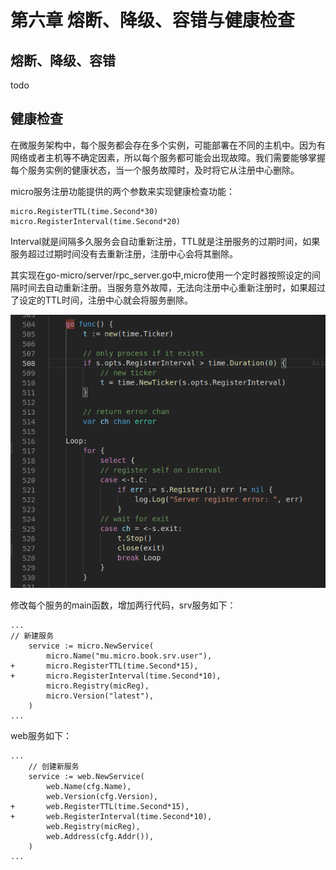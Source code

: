 # 第六章 熔断、降级、容错与健康检查

## 熔断、降级、容错
todo

## 健康检查
在微服务架构中，每个服务都会存在多个实例，可能部署在不同的主机中。因为有网络或者主机等不确定因素，所以每个服务都可能会出现故障。我们需要能够掌握每个服务实例的健康状态，当一个服务故障时，及时将它从注册中心删除。

micro服务注册功能提供的两个参数来实现健康检查功能：
```
micro.RegisterTTL(time.Second*30)
micro.RegisterInterval(time.Second*20)
```
Interval就是间隔多久服务会自动重新注册，TTL就是注册服务的过期时间，如果服务超过过期时间没有去重新注册，注册中心会将其删除。

其实现在go-micro/server/rpc_server.go中,micro使用一个定时器按照设定的间隔时间去自动重新注册。当服务意外故障，无法向注册中心重新注册时，如果超过了设定的TTL时间，注册中心就会将服务删除。

![](../docs/part6_register_code.png)

修改每个服务的main函数，增加两行代码，srv服务如下：
```
...
// 新建服务
	service := micro.NewService(
		micro.Name("mu.micro.book.srv.user"),
+		micro.RegisterTTL(time.Second*15),
+		micro.RegisterInterval(time.Second*10),
		micro.Registry(micReg),
		micro.Version("latest"),
	)
...
```
web服务如下：
```
...
	// 创建新服务
	service := web.NewService(
		web.Name(cfg.Name),
		web.Version(cfg.Version),
+		web.RegisterTTL(time.Second*15),
+		web.RegisterInterval(time.Second*10),
		web.Registry(micReg),
		web.Address(cfg.Addr()),
	)
...

```